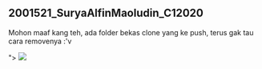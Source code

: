 ## 2001521_SuryaAlfinMaoludin_C12020

<p> Mohon maaf kang teh, ada folder bekas clone yang ke push, terus gak tau cara removenya :'v </p>
">
<img src = "https://external-content.duckduckgo.com/iu/?u=https%3A%2F%2Fmedia3.giphy.com%2Fmedia%2FemMs23PMNavYHWa1nh%2Fgiphy.gif&f=1&nofb=1">
